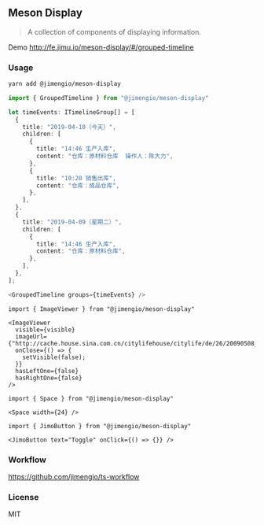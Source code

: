 ## Meson Display

> A collection of components of displaying information.

Demo http://fe.jimu.io/meson-display/#/grouped-timeline

### Usage

```bash
yarn add @jimengio/meson-display
```

```ts
import { GroupedTimeline } from "@jimengio/meson-display"

let timeEvents: ITimelineGroup[] = [
  {
    title: "2019-04-10（今天）",
    children: [
      {
        title: "14:46 生产入库",
        content: "仓库：原材料仓库  操作人：陈大力",
      },
      {
        title: "10:20 销售出库",
        content: "仓库：成品仓库",
      },
    ],
  },
  {
    title: "2019-04-09（星期二）",
    children: [
      {
        title: "14:46 生产入库",
        content: "仓库：原材料仓库",
      },
    ],
  },
];

<GroupedTimeline groups={timeEvents} />
```


```tsx
import { ImageViewer } from "@jimengio/meson-display"

<ImageViewer
  visible={visible}
  imageUrl={"http://cache.house.sina.com.cn/citylifehouse/citylife/de/26/20090508_7339__.jpg"}
  onClose={() => {
    setVisible(false);
  }}
  hasLeftOne={false}
  hasRightOne={false}
/>
```

```tsx
import { Space } from "@jimengio/meson-display"

<Space width={24} />
```

```tsx
import { JimoButton } from "@jimengio/meson-display"

<JimoButton text="Toggle" onClick={() => {}} />
```

### Workflow

https://github.com/jimengio/ts-workflow

### License

MIT

